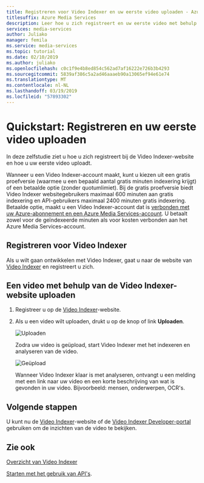 ```yaml
---
title: Registreren voor Video Indexer en uw eerste video uploaden - Azure
titlesuffix: Azure Media Services
description: Leer hoe u zich registreert en uw eerste video met behulp van de Video Indexer-portal uploadt.
services: media-services
author: Juliako
manager: femila
ms.service: media-services
ms.topic: tutorial
ms.date: 02/10/2019
ms.author: juliako
ms.openlocfilehash: c0c1f9e4b8ed854c562ad7af16222e726b3b4293
ms.sourcegitcommit: 5839af386c5a2ad46aaaeb90a13065ef94e61e74
ms.translationtype: MT
ms.contentlocale: nl-NL
ms.lasthandoff: 03/19/2019
ms.locfileid: "57893302"
---
```

# <a name="quickstart-how-to-sign-up-and-upload-your-first-video"></a>Quickstart: Registreren en uw eerste video uploaden

In deze zelfstudie ziet u hoe u zich registreert bij de Video Indexer-website en hoe u uw eerste video uploadt.

Wanneer u een Video Indexer-account maakt, kunt u kiezen uit een gratis proefversie (waarmee u een bepaald aantal gratis minuten indexering krijgt) of een betaalde optie (zonder quotumlimiet). Bij de gratis proefversie biedt Video Indexer websitegebruikers maximaal 600 minuten aan gratis indexering en API-gebruikers maximaal 2400 minuten gratis indexering. Betaalde optie, maakt u een Video Indexer-account dat is [verbonden met uw Azure-abonnement en een Azure Media Services-account](connect-to-azure.md). U betaalt zowel voor de geïndexeerde minuten als voor kosten verbonden aan het Azure Media Services-account. 

## <a name="sign-up-for-video-indexer"></a>Registreren voor Video Indexer

Als u wilt gaan ontwikkelen met Video Indexer, gaat u naar de website van [Video Indexer](https://www.videoindexer.com) en registreert u zich.

## <a name="upload-a-video-using-the-video-indexer-website"></a>Een video met behulp van de Video Indexer-website uploaden

1. Registreer u op de [Video Indexer](https://www.videoindexer.ai/)-website.
2. Als u een video wilt uploaden, drukt u op de knop of link **Uploaden**.

    ![Uploaden](./media/video-indexer-get-started/video-indexer-upload.png)

    Zodra uw video is geüpload, start Video Indexer met het indexeren en analyseren van de video.

    ![Geüpload](./media/video-indexer-get-started/video-indexer-uploaded.png) 

    Wanneer Video Indexer klaar is met analyseren, ontvangt u een melding met een link naar uw video en een korte beschrijving van wat is gevonden in uw video. Bijvoorbeeld: mensen, onderwerpen, OCR's.

## <a name="next-steps"></a>Volgende stappen

U kunt nu de [Video Indexer](video-indexer-view-edit.md)-website of de [Video Indexer Developer-portal](video-indexer-use-apis.md) gebruiken om de inzichten van de video te bekijken. 

## <a name="see-also"></a>Zie ook

[Overzicht van Video Indexer](video-indexer-overview.md)

[Starten met het gebruik van API's](video-indexer-use-apis.md).

